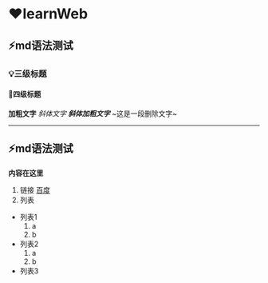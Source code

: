 # :heart:learnWeb
## :zap:md语法测试
### :bulb:三级标题
#### :green_book:四级标题
**加粗文字**
*斜体文字*
***斜体加粗文字***
~这是一段删除文字~
***
## :zap:md语法测试
**内容在这里**
1. 链接
[百度](http://baidu.com)
2. 列表
* 列表1
  1. a
  2. b
* 列表2
  1. a
  1. b
* 列表3

  
